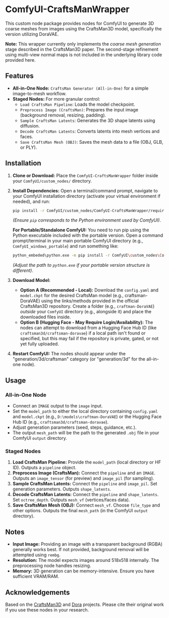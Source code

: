 # ComfyUI-CraftsManWrapper

This custom node package provides nodes for ComfyUI to generate 3D coarse meshes from images using the CraftsMan3D model, specifically the version utilizing DoraVAE.

**Note:** This wrapper currently only implements the *coarse mesh generation* stage described in the CraftsMan3D paper. The second-stage refinement using multi-view normal maps is not included in the underlying library code provided here.

## Features

*   **All-in-One Node:** `CraftsMan Generator (All-in-One)` for a simple image-to-mesh workflow.
*   **Staged Nodes:** For more granular control:
    *   `Load CraftsMan Pipeline`: Loads the model checkpoint.
    *   `Preprocess Image (CraftsMan)`: Prepares the input image (background removal, resizing, padding).
    *   `Sample CraftsMan Latents`: Generates the 3D shape latents using diffusion.
    *   `Decode CraftsMan Latents`: Converts latents into mesh vertices and faces.
    *   `Save CraftsMan Mesh (OBJ)`: Saves the mesh data to a file (OBJ, GLB, or PLY).

## Installation

1.  **Clone or Download:** Place the `ComfyUI-CraftsManWrapper` folder inside your `ComfyUI/custom_nodes/` directory.
2.  **Install Dependencies:** Open a terminal/command prompt, navigate to your ComfyUI installation directory (activate your virtual environment if needed), and run:
    ```bash
    pip install -r ComfyUI/custom_nodes/ComfyUI-CraftsManWrapper/requirements.txt
    ```
    *(Ensure `pip` corresponds to the Python environment used by ComfyUI)*.

    **For Portable/Standalone ComfyUI:** You need to run pip using the Python executable included with the portable version. Open a command prompt/terminal in your main portable ComfyUI directory (e.g., `ComfyUI_windows_portable`) and run something like:
    ```bash
    python_embeded\python.exe -m pip install -r ComfyUI\custom_nodes\ComfyUI-CraftsManWrapper\requirements.txt
    ```
    *(Adjust the path to `python.exe` if your portable version structure is different)*.
3.  **Download Model:**
    *   **Option A (Recommended - Local):** Download the `config.yaml` and `model.ckpt` for the desired CraftsMan model (e.g., craftsman-DoraVAE) using the links/methods provided in the official CraftsMan3D repository. Create a folder (e.g., `craftman-DoraVAE`) *outside* your `ComfyUI` directory (e.g., alongside it) and place the downloaded files inside.
    *   **Option B (Hugging Face - May Require Login/Availability):** The nodes can attempt to download from a Hugging Face Hub ID (like `craftsman3d/craftsman-doravae`) if a local path isn't found or specified, but this may fail if the repository is private, gated, or not yet fully uploaded.
4.  **Restart ComfyUI:** The nodes should appear under the "generation/3d/craftsman" category (or "generation/3d" for the all-in-one node).

## Usage

### All-in-One Node

*   Connect an `IMAGE` output to the `image` input.
*   Set the `model_path` to either the local directory containing `config.yaml` and `model.ckpt` (e.g., `D:\models\craftman-DoraVAE`) or the Hugging Face Hub ID (e.g., `craftsman3d/craftsman-doravae`).
*   Adjust generation parameters (seed, steps, guidance, etc.).
*   The output `mesh_path` will be the path to the generated `.obj` file in your ComfyUI `output` directory.

### Staged Nodes

1.  **Load CraftsMan Pipeline:** Provide the `model_path` (local directory or HF ID). Outputs a `pipeline` object.
2.  **Preprocess Image (CraftsMan):** Connect the `pipeline` and an `IMAGE`. Outputs an `image_tensor` (for preview) and `image_pil` (for sampling).
3.  **Sample CraftsMan Latents:** Connect the `pipeline` and `image_pil`. Set generation parameters. Outputs `shape_latents`.
4.  **Decode CraftsMan Latents:** Connect the `pipeline` and `shape_latents`. Set `octree_depth`. Outputs `mesh_vf` (vertices/faces data).
5.  **Save CraftsMan Mesh (OBJ):** Connect `mesh_vf`. Choose `file_type` and other options. Outputs the final `mesh_path` (in the ComfyUI `output` directory).

## Notes

*   **Input Image:** Providing an image with a transparent background (RGBA) generally works best. If not provided, background removal will be attempted using `rembg`.
*   **Resolution:** The model expects images around 518x518 internally. The preprocessing node handles resizing.
*   **Memory:** 3D generation can be memory-intensive. Ensure you have sufficient VRAM/RAM.

## Acknowledgements

Based on the [CraftsMan3D](https://github.com/wyysf-98/CraftsMan) and [Dora](https://github.com/Seed3D/Dora) projects. Please cite their original work if you use these nodes in your research.
